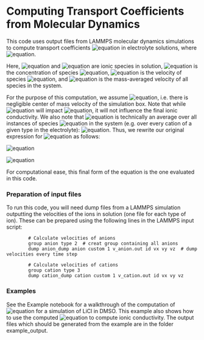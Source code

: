 # Computing Transport Coefficients from Molecular Dynamics

This code uses output files from LAMMPS molecular dynamics simulations to compute transport coefficients ![equation](http://www.sciweavers.org/upload/Tex2Img_1578525075/render.png) in electrolyte solutions, where ![equation](http://www.sciweavers.org/upload/Tex2Img_1578524990/render.png).

Here, ![equation](http://www.sciweavers.org/upload/Tex2Img_1578525099/render.png) and ![equation](http://www.sciweavers.org/upload/Tex2Img_1578525118/render.png) are ionic species in solution, ![equation](http://www.sciweavers.org/upload/Tex2Img_1578525141/render.png) is the concentration of species ![equation](http://www.sciweavers.org/upload/Tex2Img_1578525099/render.png), ![equation](http://www.sciweavers.org/upload/Tex2Img_1578525179/render.png) is the velocity of species ![equation](http://www.sciweavers.org/upload/Tex2Img_1578525099/render.png), and ![equation](http://www.sciweavers.org/upload/Tex2Img_1578525212/render.png) is the mass-averaged velocity of all species in the system.

For the purpose of this computation, we assume ![equation](http://www.sciweavers.org/upload/Tex2Img_1578525242/render.png), i.e. there is negligible center of mass velocity of the simulation box. Note that while ![equation](http://www.sciweavers.org/upload/Tex2Img_1578525212/render.png) will impact ![equation](http://www.sciweavers.org/upload/Tex2Img_1578525075/render.png), it will not influence the final ionic conductivity. We also note that ![equation](http://www.sciweavers.org/upload/Tex2Img_1578525179/render.png) is technically an average over all instances of species ![equation](http://www.sciweavers.org/upload/Tex2Img_1578525099/render.png) in the system (e.g. over every cation of a given type in the electrolyte): ![equation](http://www.sciweavers.org/upload/Tex2Img_1578525344/render.png). Thus, we rewrite our original expression for ![equation](http://www.sciweavers.org/upload/Tex2Img_1578525075/render.png) as follows:

![equation](http://www.sciweavers.org/upload/Tex2Img_1578525394/render.png)

![equation](http://www.sciweavers.org/upload/Tex2Img_1578525413/render.png)

For computational ease, this final form of the equation is the one evaluated in this code.

### Preparation of input files

To run this code, you will need dump files from a LAMMPS simulation outputting the velocities of the ions in solution (one file for each type of ion). These can be prepared using the following lines in the LAMMPS input script:

            # Calculate velocities of anions
            group anion type 2  # creat group containing all anions
            dump anion_dump anion custom 1 v_anion.out id vx vy vz  # dump velocities every time step

            # Calculate velocities of cations
            group cation type 3
            dump cation_dump cation custom 1 v_cation.out id vx vy vz

### Examples

See the Example notebook for a walkthrough of the computation of ![equation](http://www.sciweavers.org/upload/Tex2Img_1578525075/render.png) for a simulation of LiCl in DMSO. This example also shows how to use the computed ![equation](http://www.sciweavers.org/upload/Tex2Img_1578525075/render.png) to compute ionic conductivity. The output files which should be generated from the example are in the folder example_output.
